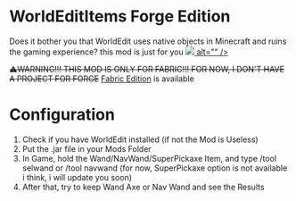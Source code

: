 # WorldEditItems Forge Edition
Does it bother you that WorldEdit uses native objects in Minecraft and ruins the gaming experience? this mod is just for you
<a href="" rel="https://www.curseforge.com/minecraft/mc-mods/worldedit">![](https://i.imgur.com/NPJlfEq.png) alt="" /></a>

~~⚠️WARNING!!! THIS MOD IS ONLY FOR FABRIC!!! FOR NOW, I DON'T HAVE A PROJECT FOR FORGE~~
<a href="https://github.com/ScoppyTech/WorldEditItems">Fabric Edition</a> is available

# Configuration

1. Check if you have WorldEdit installed (if not the Mod is Useless)
2. Put the .jar file in your Mods Folder
3. In Game, hold the Wand/NavWand/SuperPickaxe Item, and type /tool selwand or /tool navwand (for now, SuperPickaxe option is not available i think, i will update you soon)
4. After that, try to keep Wand Axe or Nav Wand and see the Results
